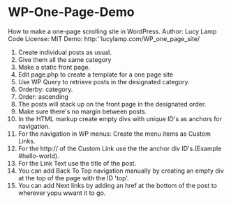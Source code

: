 # WP-One-Page-Demo
How to make a one-page scrolling site in WordPress.
Author: Lucy Lamp
Code License: MIT
Demo: http:''lucylamp.com/WP_one_page_site/

1. Create individual posts as usual.
2. Give them all the same category
3. Make a static front page. 
4. Edit page.php to create a template for a one page site
5. Use WP Query to retrieve posts in the designated category.
6. Orderby: category.
7. Order: ascending
8. The posts will stack up on the front page in the designated order. 
9. Make sure there's no margin between posts.
10. In the HTML markup create empty divs with unique ID's as anchors for navigation.
11. For the navigation in WP menus: Create the menu items as Custom Links. 
12. For the http:// of the Custom Link use the the anchor div ID's.(Example #hello-world).
13. For the Link Text use the title of the post. 
14. You can add Back To Top navigation manually by creating an empty div at the top of the page with the ID 'top'.
15. You can add Next links by adding an href at the bottom of the post to wherever yopu wwant it to go.






